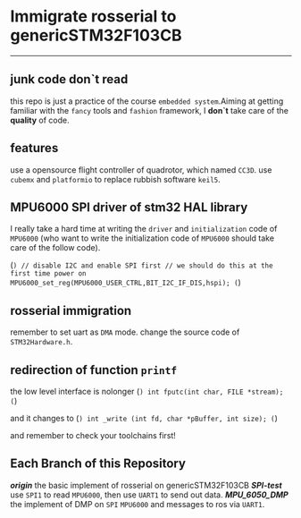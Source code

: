 # Immigrate rosserial to genericSTM32F103CB

---

## junk code don`t read

this repo is just a practice of the course `embedded system`.Aiming at getting familiar with the `fancy` tools and `fashion` framework, I **don`t** take care of the **quality** of code.

## features

use a opensource flight controller of quadrotor, which named `CC3D`.
use `cubemx` and `platformio` to replace rubbish software `keil5`.

## MPU6000 SPI driver of stm32 HAL library

I really take a hard time at writing the `driver` and `initialization` code of `MPU6000` (who want to write the initialization code of `MPU6000` should take care of the follow code).

(```)
  // disable I2C and enable SPI first
  // we should do this at the first time power on
  MPU6000_set_reg(MPU6000_USER_CTRL,BIT_I2C_IF_DIS,hspi);
(```)

## rosserial immigration

remember to set uart as `DMA` mode.
change the source code of `STM32Hardware.h`.

## redirection of function `printf`

the low level interface is nolonger
(```)
    int fputc(int char, FILE *stream);
(```)

and it changes to
(```)
    int _write (int fd, char *pBuffer, int size);
(```)

and remember to check your toolchains first!

## Each Branch of this Repository

***origin***    the basic implement of rosserial on genericSTM32F103CB
***SPI-test***  use `SPI1` to read `MPU6000`, then use `UART1` to send out data.
***MPU_6050_DMP*** the implement of DMP on `SPI` `MPU6000` and messages to ros via `UART1`.
